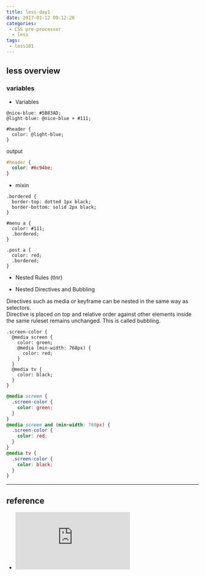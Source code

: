 ```yaml
---
title: less-day1
date: 2017-01-12 09:12:26
categories:
 - CSS pre-processor
  - less
tags:
 - less101
---
```


## less overview

### variables

* Variables

```less
@nice-blue: #5B83AD;
@light-blue: @nice-blue + #111;

#header {
  color: @light-blue;
}
```
output 

```CSS
#header {
  color: #6c94be;
}
```

* mixin

```less
.bordered {
  border-top: dotted 1px black;
  border-bottom: solid 2px black;
}

#menu a {
  color: #111;
  .bordered;
}

.post a {
  color: red;
  .bordered;
}

```
* Nested Rules (tlnr)

* Nested Directives and Bubbling

Directives such as media or keyframe can be nested in the same way as selectors.   
Directive is placed on top and relative order against other elements inside the same ruleset remains unchanged. This is called bubbling.

```less
.screen-color {
  @media screen {
    color: green;
    @media (min-width: 768px) {
      color: red;
    }
  }
  @media tv {
    color: black;
  }
}
```

```css
@media screen {
  .screen-color {
    color: green;
  }
}
@media screen and (min-width: 768px) {
  .screen-color {
    color: red;
  }
}
@media tv {
  .screen-color {
    color: black;
  }
}
```



---

## reference

 - ![](http://www.cnblogs.com/fsjohnhuang/p/4187675.html#a3)